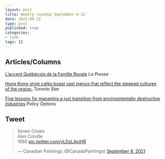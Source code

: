 ```yaml
---
layout: post
title: Weekly roundup September 6-12
date: 2021-09-12
type: post
published: true
categories:
- link
tags: []
---
```


## Articles/Columns

[L’accent Québécois de la Famille Royale](https://plus.lapresse.ca/screens/d50e9af8-064f-4f0b-bbd7-14f19b692ad4__7C___0.html "L’accent Québécois de la Famille Royale. By Philippe Teisceira-Lessard") *La Presse*

[Hong Kong-style cafés boast vast menus that reflect the steeped cultures of the region.](https://www.thestar.com/news/gta/2021/09/04/hong-kong-style-cafs-boast-vast-menus-that-reflect-the-steeped-cultures-of-the-region-heres-what-you-should-order.html "Hong Kong-style cafés boast vast menus that reflect the steeped cultures of the region. By Karon Liu") *Toronto Star*

[Five lessons for managing a just transition from environmentally destructive industries](https://policyoptions.irpp.org/magazines/august-2021/five-lessons-for-managing-a-just-transition-from-environmentally-destructive-industries/ "Five lessons for managing a just transition from environmentally destructive industries. By Tamara Krawchenko and Megan Gordon") *Policy Options*

## Tweet

<blockquote class="twitter-tweet" data-dnt="true"><p lang="en" dir="ltr">Seven Crows<br>Alex Colville<br>1980 <a href="https://t.co/yLDzLAoiHR">pic.twitter.com/yLDzLAoiHR</a></p>&mdash; Canadian Paintings (@CanadaPaintings) <a href="https://twitter.com/CanadaPaintings/status/1435586718632083472?ref_src=twsrc%5Etfw">September 8, 2021</a></blockquote> <script async src="https://platform.twitter.com/widgets.js" charset="utf-8"></script>
